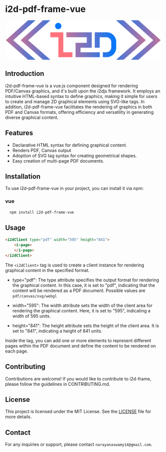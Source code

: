 # i2d-pdf-frame-vue

<p align="center">
  <img src="https://github.com/I2Djs/i2d-frame/blob/main/assets/i2d-frame.svg?raw=true" width=500>
</p>

## Introduction

i2d-pdf-frame-vue is a vue.js component designed for rendering PDF/Canvas graphics, and it's built upon the i2djs framework. It employs an intuitive HTML-based syntax to define graphics, making it simple for users to create and manage 2D graphical elements using SVG-like tags. In addition, i2d-pdf-frame-vue facilitates the rendering of graphics in both PDF and Canvas formats, offering efficiency and versatility in generating diverse graphical content.


## Features

* Declarative HTML syntax for defining graphical content.
* Renders PDF, Canvas output
* Adoption of SVG tag syntax for creating geometrical shapes.
* Easy creation of multi-page PDF documents.

## Installation

To use i2d-pdf-frame-vue in your project, you can install it via npm:

  
  ### vue
  ``` bash
    npm install i2d-pdf-frame-vue
  ```

## Usage
```html
<i2dClient type="pdf" width="595" height="841">
    <i-page>
    </i-page>
</i2dClient>
```
The `<i2dClient>` tag is used to create a client instance for rendering graphical content in the specified format.
  
  * type="pdf": The type attribute specifies the output format for rendering the graphical content. In this case, it is set to "pdf", indicating that the content will be rendered as a PDF document. Possible values are `pdf/canvas/svg/webgl`

  * width="595": The width attribute sets the width of the client area for rendering the graphical content. Here, it is set to "595", indicating a width of 595 units.

  * height="841": The height attribute sets the height of the client area. It is set to "841", indicating a height of 841 units.
  
  Inside the <i2dClient> tag, you can add one or more <i-page> elements to represent different pages within the PDF document and define the content to be rendered on each page.
  

## Contributing
Contributions are welcome! If you would like to contribute to i2d-frame, please follow the guidelines in CONTRIBUTING.md.

## License
This project is licensed under the MIT License. See the [LICENSE](https://raw.githubusercontent.com/I2Djs/i2d-pdf-frame/main/LICENSE) file for more details.

## Contact
For any inquiries or support, please contact `narayanaswamy14@gmail.com`.
